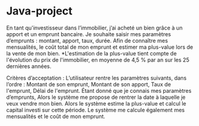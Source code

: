 # Java-project

En tant qu'investisseur dans l’immobilier, j’ai acheté un bien grâce à un apport et un emprunt bancaire. 
Je souhaite saisir mes paramètres d’emprunts : montant, apport, taux, durée. 
Afin de connaître mes mensualités, le coût total de mon emprunt et estimer ma plus-value lors de la vente de mon bien.
*L'estimation de la plus-value tient compte de l'évolution du prix de l'immobilier, en moyenne de 4,5 % par an sur les 25 dernières années.


Critères d’acceptation : 
L’utilisateur rentre les paramètres suivants, dans l’ordre : Montant de son emprunt, Montant de son apport, Taux de l'emprunt, Délai de l'emprunt. 
Étant donné que je connais mes paramètres d’emprunts, 
Alors le système me propose de rentrer la date à laquelle je veux vendre mon bien.
Alors le système estime la plus-value et calcul le capital investi sur cette période. Le système me calcule également mes mensualités et le coût de mon emprunt.
 
